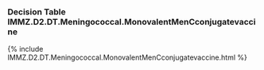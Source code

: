 ### Decision Table IMMZ.D2.DT.Meningococcal.MonovalentMenCconjugatevaccine
{% include IMMZ.D2.DT.Meningococcal.MonovalentMenCconjugatevaccine.html %}

